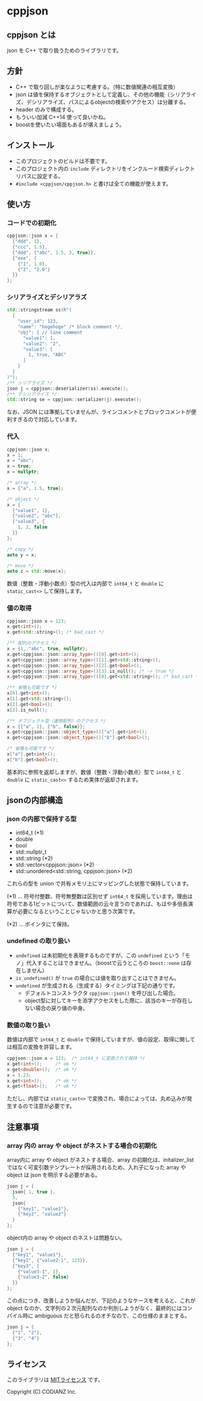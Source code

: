 # cppjson

## cppjson とは

json を C++ で取り扱うためのライブラリです。


## 方針

* C++ で取り回しが楽なように考慮する。（特に数値関連の相互変換）
* json は値を保持するオブジェクトとして定義し、その他の機能（シリアライズ、デシリアライズ、パスによるobjectの検索やアクセス）は分離する。
* header のみで構成する。
* もういい加減 C++14 使って良いかね。
* boostを使いたい場面もあるが堪えましょう。


## インストール

* このプロジェクトのビルドは不要です。
* このプロジェクト内の `include` ディレクトリをインクルード検索ディレクトリパスに設定する。
* `#include <cppjson/cppjson.h>` と書けば全ての機能が使えます。


## 使い方

### コードでの初期化

```cpp
cppjson::json x = {
  {"ddd", 1},
  {"ccc", 1.5},
  {"ddd", {"abc", 1.5, 3, true}},
  {"eee", {
    {"1", 1.0},
    {"2", "2.0"}
  }}
};
```

### シリアライズとデシリアラズ

```cpp
std::stringstream ss(R"(
  {
    "user_id": 123, 
    "name": "hogehoge" /* block comment */,
    "obj": { // line comment
      "value1": 1,
      "value2": "2",
      "value3": [
        1, true, "ABC"
      ]
    }
  }
)");
/** シリアライズ */
json j = cppjson::deserializer(ss).execute();
/** デシリアライズ */
std::string se = cppjson::serializer(j).execute();
```

なお、JSON には準拠していませんが、ラインコメントとブロックコメントが便利すぎるので対応しています。


### 代入

```cpp
cppjson::json x;
x = 1;
x = "abc";
x = true;
x = nullptr;

/* array */
x = {"a", 1.5, true};

/* object */
x = {
  {"value1", 1},
  {"value2", "abc"},
  {"value3", {
    1, 2, false
  }}
};

/* copy */
auto y = x;

/* move */
auto z = std::move(x);
```

数値（整数・浮動小数点）型の代入は内部で `int64_t` と `double` に `static_cast<>` して保持します。


### 値の取得

```cpp
cppjson::json x = 123;
x.get<int>();
x.get<std::string>(); /* bad_cast */

/** 配列のアクセス */
x = {1, "abc", true, nullptr};
x.get<cppjson::json::array_type>()[0].get<int>();
x.get<cppjson::json::array_type>()[1].get<std::string>();
x.get<cppjson::json::array_type>()[2].get<bool>();
x.get<cppjson::json::array_type>()[3].is_null(); /* -> true */
x.get<cppjson::json::array_type>()[0].get<std::string>(); /* bad_cast */

/** 省略も可能です */
x[0].get<int>();
x[1].get<std::string>();
x[2].get<bool>();
x[3].is_null();

/** オブジェクト型（連想配列）のアクセス */
x = {{"a", 1}, {"b", false}};
x.get<cppjson::json::object_type>()["a"].get<int>();
x.get<cppjson::json::object_type>()["b"].get<bool>();

/* 省略も可能です */
x["a"].get<int>();
x["b"].get<bool>();
```

基本的に参照を返却しますが、数値（整数・浮動小数点）型で `int64_t` と `double` に `static_cast<>` するため実体が返却されます。

## jsonの内部構造

### json の内部で保持する型

* int64_t (*1)
* double
* bool
* std::nullptr_t
* std::string (*2)
* std::vector\<cppjson::json\> (*2)
* std::unordered\<std::string, cppjson::json\> (*2)

これらの型を union で共有メモリ上にマッピングした状態で保持しています。

(*1) ... 符号付整数、符号無整数は区別せず `int64_t` を採用しています。理由は符号である1ビットについて、数値範囲の云々言うのであれば、もはや多倍長演算が必要になるということじゃないかと思う次第です。

(*2) ... ポインタにて保持。

### undefined の取り扱い

* `undefined` は未初期化を表現するものですが、この `undefined` という「モノ」代入することはできません。（boostで云うところの `boost::none` は存在しません） 
* `is_undefined()` が `true` の場合には値を取り出すことはできません。
* `undefined` が生成される（生成する）タイミングは下記の通りです。
  * デフォルトコンストラクタ `cppjson::json()` を呼び出した場合。
  * object型に対してキーを添字アクセスをした際に、該当のキーが存在しない場合の戻り値の中身。


### 数値の取り扱い

数値は内部で `int64_t` と `double` で保持していますが、値の設定、取得に関しては相互の変換を許容します。

```cpp
cppjson::json x = 123;  /* int64_t に変換されて保持 */
x.get<int>();     /* ok */
x.get<double>();  /* ok */
x = 1.23;
x.get<int>();     /* ok */
x.get<float>();   /* ok */
```

ただし、内部では `static_cast<>` で変換され、場合によっては、丸め込みが発生するので注意が必要です。

## 注意事項

### array 内の array や object がネストする場合の初期化

array内に array や object がネストする場合、array の初期化は、initalizer_list　ではなく可変引数テンプレートが採用されるため、入れ子になった array や object は json を明示する必要がある。

```cpp
json j = {
  json{ 1, true },
  3,
  json{
    {"key1", "value1"},
    {"key2", "value2"}
  }
};
```

object内の array や object のネストは問題ない。

```cpp
json j = {
  {"key1", "value1"},
  {"key2", {"value2-1", 123}},
  {"key3", {
    {"value3-1", 1},
    {"value3-2", false}
  }}
};
```

この点につき、改善しようか悩んだが、下記のようなケースを考えると、これが object なのか、文字列の２次元配列なのか判別しようがなく、最終的にはコンパイル時に ambiguous だと怒られるのオチなので、この仕様のままとする。

```cpp
json j = {
  {"1", "2"},
  {"3", "4"}
};
```



## ライセンス

このライブラリは [MITライセンス](http://opensource.org/licenses/MIT) です。　

Copyright (C) CODIANZ Inc.
